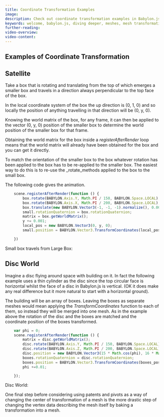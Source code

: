```yaml
---
title: Coordinate Transformation Examples
image: 
description: Check out coordinate transformation examples in Babylon.js.
keywords: welcome, babylon.js, diving deeper, meshes, mesh transformation, transformation, coordinate transform
further-reading:
video-overview:
video-content:
---
```


## Examples of Coordinate Transformation

## Satellite

Take a box that is rotating and translating from the top of which emerges a smaller box and travels in a direction always perpendicular to the top face of the box. 

In the local coordinate system of the box the up direction is (0, 1, 0) and so locally the position of anything travelling in that direction will be (0, y, 0).

Knowing the world matrix of the box, for any frame, it can then be applied to the vector (0, y, 0) position of the smaller box to determine the world position of the smaller box for that frame.

Obtaining the world matrix for the box inside a _registerAfterRender_ loop means that the world matrix will already have been obtained for the box and you can get it directly.

To match the orientation of the smaller box to the box whatever rotation has been applied to the box has to be re-applied to the smaller box. The easiest way to do this is to re-use the _rotate_methods applied to the box to the small box.

The following code gives the animation.

```javascript
    scene.registerAfterRender(function () {
        box.rotate(BABYLON.Axis.Y, Math.PI / 150, BABYLON.Space.LOCAL);
        box.rotate(BABYLON.Axis.X, Math.PI / 200, BABYLON.Space.LOCAL);
        box.translate(new BABYLON.Vector3(-1, -1, -1).normalize(), 0.001, BABYLON.Space.WORLD)
        small.rotationQuaternion = box.rotationQuaternion;
        matrix = box.getWorldMatrix();
        y += 0.001;
        local_pos = new BABYLON.Vector3(0, y, 0);
        small.position = BABYLON.Vector3.TransformCoordinates(local_pos, matrix);

    })
```

Small box travels from Large Box: <Playground id="#TRAIXW#2" title="Small Box Travels From Large Box" description="Simple example of a small box traveling from a large box."/>

## Disc World

Imagine a disc flying around space with building on it. In fact the following example uses a thin cylinder as the disc since the top circular face is horizontal whilst the face of a disc in Babylon.js is vertical. (OK it does make any real difference but it more natural to start with a horizontal ground).

The building will be an array of boxes. Leaving the boxes as separate meshes would mean applying the _TransformCoordinates_ function to each of them, so instead they will be merged into one mesh. As in the example above the rotation of the disc and the boxes are matched and the coordinate position of the boxes transformed.

```javascript
    var phi = 0;
    scene.registerAfterRender(function () {
        matrix = disc.getWorldMatrix();
        disc.rotate(BABYLON.Axis.Y, Math.PI / 150, BABYLON.Space.LOCAL);
        disc.rotate(BABYLON.Axis.Z, Math.PI / 200, BABYLON.Space.LOCAL);
        disc.position = new BABYLON.Vector3(15 * Math.cos(phi), 16 * Math.sin(phi), 5)
        boxes.rotationQuaternion = disc.rotationQuaternion;
        boxes.position = BABYLON.Vector3.TransformCoordinates(boxes_position, matrix);
        phi +=0.01;

    });
```
Disc World: <Playground id="#TRAIXW#5" title="Disc World" description="Simple example of a disc world with coordinate transformation."/>

One final step before considering using patents and pivots as a way of changing the center of transformation of a mesh is the more drastic step of changing the vertex data describing the mesh itself by baking a transformation into a mesh.